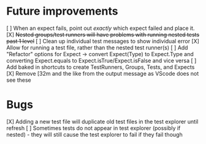 # Future improvements
[ ] When an expect fails, point out _exactly_ which expect failed and place it.
[X] ~~Nested groups/test runners will have problems with running nested tests past 1 level~~
[ ] Clean up individual test messages to show individual error
[X] Allow for running a test file, rather than the nested test runner(s)
[ ] Add "Refactor" options for Expect -> convert Expect(Type) to Expect.Type and converting Expect.equals to Expect.isTrue/Expect.isFalse and vice versa
[ ] Add baked in shortcuts to create TestRunners, Groups, Tests, and Expects
[X] Remove [32m and the like from the output message as VScode does not see these

# Bugs
[X] Adding a new test file will duplicate old test files in the test explorer until refresh
[ ] Sometimes tests do not appear in test explorer (possibly if nested) - they will still cause the test explorer to fail if they fail though

